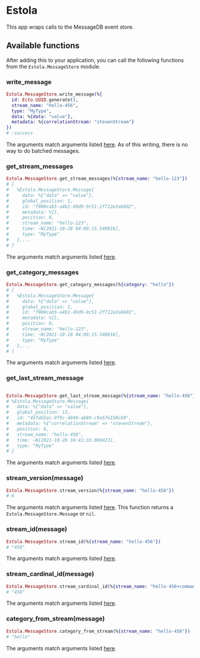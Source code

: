 # Estola

This app wraps calls to the MessageDB event store.

## Available functions
After adding this to your application, you can call the following functions from the `Estola.MessageStore` module.

### write_message

```elixir
Estola.MessageStore.write_message(%{
  id: Ecto.UUID.generate(),
  stream_name: "hello-456",
  type: "MyType",
  data: %{data: "value"},
  metadata: %{correlationStream: "stevenStream"}
})
# :success
```

The arguments match arguments listed [here](http://docs.eventide-project.org/user-guide/message-db/server-functions.html#write-a-message). As of this writing, there is no way to do batched messages.


### get_stream_messages

```elixir
Estola.MessageStore.get_stream_messages(%{stream_name: "hello-123"})
# [
#   %Estola.MessageStore.Message{
#     data: %{"data" => "value"},
#     global_position: 1,
#     id: "f900cab5-a4b1-49d9-9c51-2f712e3a6602",
#     metadata: %{},
#     position: 0,
#     stream_name: "hello-123",
#     time: ~N[2021-10-28 04:09:15.540016],
#     type: "MyType"
#   },...
# ]
```

The arguments match arguments listed [here](http://docs.eventide-project.org/user-guide/message-db/server-functions.html#get-messages-from-a-stream).

### get_category_messages

```elixir
Estola.MessageStore.get_category_messages(%{category: "hello"})
# [
#   %Estola.MessageStore.Message{
#     data: %{"data" => "value"},
#     global_position: 1,
#     id: "f900cab5-a4b1-49d9-9c51-2f712e3a6602",
#     metadata: %{},
#     position: 0,
#     stream_name: "hello-123",
#     time: ~N[2021-10-28 04:09:15.540016],
#     type: "MyType"
#   },...
# ]
```


The arguments match arguments listed [here](http://docs.eventide-project.org/user-guide/message-db/server-functions.html#get-messages-from-a-category).


### get_last_stream_message

```elixir

Estola.MessageStore.get_last_stream_message(%{stream_name: "hello-456"})
# %Estola.MessageStore.Message{
#   data: %{"data" => "value"},
#   global_position: 13,
#   id: "45fdd1ec-9f9c-4849-ab89-c9a57e150cb9",
#   metadata: %{"correlationStream" => "stevenStream"},
#   position: 6,
#   stream_name: "hello-456",
#   time: ~N[2021-10-28 16:41:33.069423],
#   type: "MyType"
# }
```


The arguments match arguments listed [here](http://docs.eventide-project.org/user-guide/message-db/server-functions.html#get-last-message-from-a-stream).

### stream_version(message)

```elixir
Estola.MessageStore.stream_version(%{stream_name: "hello-456"})
# 6
```

The arguments match arguments listed [here](http://docs.eventide-project.org/user-guide/message-db/server-functions.html#get-stream-version-from-a-stream). This function returns a `Estola.MessageStore.Message` or `nil`.

### stream_id(message)

```elixir
Estola.MessageStore.stream_id(%{stream_name: "hello-456"})
# "456"
```
The arguments match arguments listed [here](http://docs.eventide-project.org/user-guide/message-db/server-functions.html#get-the-id-from-a-stream-name).

### stream_cardinal_id(message)

```elixir
Estola.MessageStore.stream_cardinal_id(%{stream_name: "hello-456+command"})
# "456"
```
The arguments match arguments listed [here](http://docs.eventide-project.org/user-guide/message-db/server-functions.html#get-the-cardinal-id-from-a-stream-name).

### category_from_stream(message)

``` elixir
Estola.MessageStore.category_from_stream(%{stream_name: "hello-456"})
# "hello"
```

The arguments match arguments listed [here](http://docs.eventide-project.org/user-guide/message-db/server-functions.html#get-the-category-from-a-stream-name).
